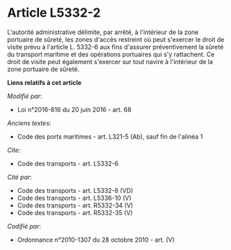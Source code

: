 # Article L5332-2

L'autorité administrative délimite, par arrêté, à l'intérieur de la zone portuaire de sûreté, les zones d'accès restreint où
peut s'exercer le droit de visite prévu à l'article L. 5332-6 aux fins d'assurer préventivement la sûreté du transport
maritime et des opérations portuaires qui s'y rattachent. Ce droit de visite peut également s'exercer sur tout navire à
l'intérieur de la zone portuaire de sûreté.

**Liens relatifs à cet article**

_Modifié par_:

  - Loi n°2016-816 du 20 juin 2016 - art. 68

_Anciens textes_:

  - Code des ports maritimes - art. L321-5 (Ab), sauf fin de l'alinéa 1

_Cite_:

  - Code des transports - art. L5332-6

_Cité par_:

  - Code des transports - art. L5332-8 (VD)
  - Code des transports - art. L5336-10 (V)
  - Code des transports - art. R5332-34 (V)
  - Code des transports - art. R5332-35 (V)

_Codifié par_:

  - Ordonnance n°2010-1307 du 28 octobre 2010 - art. (V)
